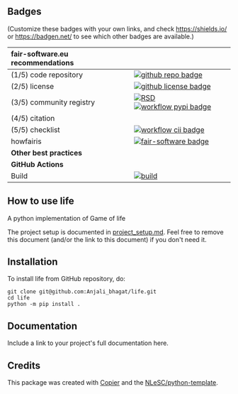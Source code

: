 ## Badges

(Customize these badges with your own links, and check https://shields.io/ or https://badgen.net/ to see which other badges are available.)

| fair-software.eu recommendations | |
| :-- | :--  |
| (1/5) code repository              | [![github repo badge](https://img.shields.io/badge/github-repo-000.svg?logo=github&labelColor=gray&color=blue)](https://github.com/Anjali_bhagat/life) |
| (2/5) license                      | [![github license badge](https://img.shields.io/github/license/Anjali_bhagat/life)](https://github.com/Anjali_bhagat/life) |
| (3/5) community registry           | [![RSD](https://img.shields.io/badge/rsd-life-00a3e3.svg)](https://www.research-software.nl/software/life) [![workflow pypi badge](https://img.shields.io/pypi/v/life.svg?colorB=blue)](https://pypi.python.org/project/life/) |
| (4/5) citation                     | |
| (5/5) checklist                    | [![workflow cii badge](https://bestpractices.coreinfrastructure.org/projects/<replace-with-created-project-identifier>/badge)](https://bestpractices.coreinfrastructure.org/projects/<replace-with-created-project-identifier>) |
| howfairis                          | [![fair-software badge](https://img.shields.io/badge/fair--software.eu-%E2%97%8F%20%20%E2%97%8F%20%20%E2%97%8F%20%20%E2%97%8F%20%20%E2%97%8B-yellow)](https://fair-software.eu) |
| **Other best practices**           | &nbsp; |
| **GitHub Actions**                 | &nbsp; |
| Build                              | [![build](https://github.com/Anjali_bhagat/life/actions/workflows/build.yml/badge.svg)](https://github.com/Anjali_bhagat/life/actions/workflows/build.yml) |
## How to use life

A python implementation of Game of life

The project setup is documented in [project_setup.md](project_setup.md). Feel free to remove this document (and/or the link to this document) if you don't need it.

## Installation

To install life from GitHub repository, do:

```console
git clone git@github.com:Anjali_bhagat/life.git
cd life
python -m pip install .
```

## Documentation

Include a link to your project's full documentation here.



## Credits

This package was created with [Copier](https://github.com/copier-org/copier) and the [NLeSC/python-template](https://github.com/NLeSC/python-template).
